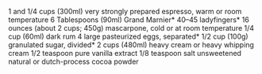 1 and 1/4 cups (300ml) very strongly prepared espresso, warm or room temperature
6 Tablespoons (90ml) Grand Marnier*
40–45 ladyfingers*
16 ounces (about 2 cups; 450g) mascarpone, cold or at room temperature
1/4 cup (60ml) dark rum
4 large pasteurized eggs, separated*
1/2 cup (100g) granulated sugar, divided*
2 cups (480ml) heavy cream or heavy whipping cream
1/2 teaspoon pure vanilla extract
1/8 teaspoon salt
unsweetened natural or dutch-process cocoa powder